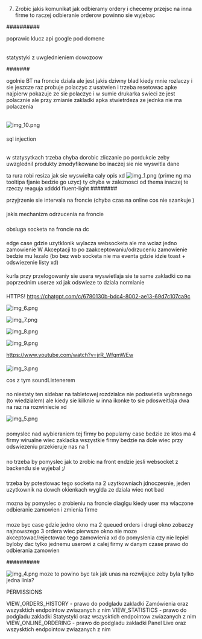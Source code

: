 

7. Zrobic jakis komunikat jak odbieramy ordery i checemy przejsc na inna firme to raczej odbieranie orderow powinno sie wyjebac


##########

poprawic klucz api google pod domene 

######

statystyki z uwglednieniem dowozoow

#######

ogolnie BT na froncie dziala ale jest jakis dziwny blad kiedy mnie rozlaczy i sie jeszcze raz probuje polaczyc z usatwien i trzeba resetowac apke
najpierw pokazuje ze sie polaczyc i w sumie drukarka swieci ze jest polacznie ale przy zmianie zakladki apka stwietrdeza ze jednka nie ma polaczenia


######
![img_10.png](img_10.png)

####


sql injection

######

w statysytkach trzeba chyba dorobic zliczanie po pordukcie zeby uwzglednil produkty zmodyfikowane bo inaczej sie nie wyswitla dane


ta rura robi resiza jak sie wyswielta caly opis xd
![img_1.png](img_1.png)
(prime ng ma tooltipa fjanie bedzie go uzyc)
ty chyba w zaleznosci od thema inaczej te rzeczy reaguja xdddd fluent-light
########

przyjrzenie sie intervala na froncie
(chyba czas na online cos nie szankuje
)
####

jakis mechanizm odrzucenia na froncie

###

obsluga socketa na froncie na dc

####

edge case gdzie uzytklonik wylacza websocketa ale ma wciaz jedno zamowienie W Akceptacji to po zaakceptowaniu/odrzuceniu zamowienie bedzie mu lezalo (bo bez web socketa nie ma eventa gdzie idzie toast + odswiezenie listy xd)

####

kurla przy przelogowaniy sie usera wyswietlaja sie te same zakladki co na poprzednim userze xd jak odswieze to dziala normlanie

####

HTTPS! https://chatgpt.com/c/6780130b-bdc4-8002-ae13-69d7c107ca9c

![img_6.png](img_6.png)

![img_7.png](img_7.png)

![img_8.png](img_8.png)

![img_9.png](img_9.png)

https://www.youtube.com/watch?v=jrR_WfgmWEw

####

![img_3.png](img_3.png)

cos z tym soundListenerem


####

no niestaty ten sidebar na tabletowej rozdzialce nie podswietla wybranego (to wiedzialem) ale kiedy sie kilknie w inna ikonke to sie pdosweitlaja dwa na raz na rozwiniecie xd

![img_5.png](img_5.png)

###

pomyslec nad wybieraniem tej firmy bo popularny case bedzie ze ktos ma 4 firmy wirualne wiec zakladka wszystkie firmy bedzie na dole wiec przy odswiezeniu przekieruje nas na 1

###

no trzeba by pomyslec jak to zrobic na front endzie jesli websocket z backendu sie wyjebal ;/


###

trzeba by potestowac tego socketa na 2 uzytkowniach jdnoczesnie, jeden uzytkownik na dowch okienkach wyglda ze dziala wiec not bad


####

mozna by pomyslec o zrobieniu na froncie diaglgu kiedy user ma wlaczone odbieranie zamowien i zmienia firme

###

moze byc case gdzie jedno okno ma 2 queued orders i drugi okno zobaczy najnowszego 3 ordera wiec pierwsze okno nie moze akceptowac/rejectowac
tego zamowienia xd do pomyslenia czy nie lepiel byloby dac tylko jednemu userowi z calej firmy w danym czase prawo do odbierania zamowien


##########

![img_4.png](img_4.png)
moze to powino byc tak jak unas na rozwijajce zeby byla tylko jedna linia?

PERMISSIONS

VIEW_ORDERS_HISTORY - prawo do podgladu zakladki Zamówienia oraz wszysktich endpointow zwiazanych z nim
VIEW_STATISTICS - prawo do podgladu zakladki Statystyki oraz wszysktich endpointow zwiazanych z nim
VIEW_ONLINE_ORDERING - prawo do podgladu zakladki Panel Live oraz wszysktich endpointow zwiazanych z nim
